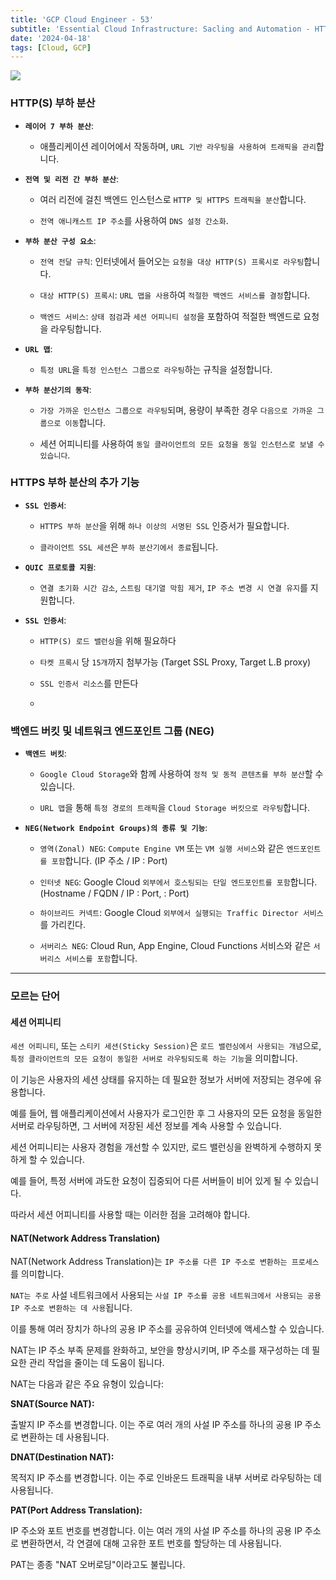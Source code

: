 ```yaml
---
title: 'GCP Cloud Engineer - 53'
subtitle: 'Essential Cloud Infrastructure: Sacling and Automation - HTTP(S) Load Balancing'
date: '2024-04-18'
tags: [Cloud, GCP]
---
```


<img class='blogImage' src='/blog/http_https_lb.png'>

### **HTTP(S) 부하 분산**

- **`레이어 7 부하 분산`**:
  
  - 애플리케이션 레이어에서 작동하며, `URL 기반 라우팅을 사용하여 트래픽을 관리`합니다.

- **`전역 및 리전 간 부하 분산`**:
  
  - 여러 리전에 걸친 백엔드 인스턴스로 `HTTP 및 HTTPS 트래픽을 분산`합니다.
  
  - `전역 애니캐스트 IP 주소`를 사용하여 `DNS 설정 간소화`.


- **`부하 분산 구성 요소`**:
  
  - `전역 전달 규칙`: 인터넷에서 들어오는 `요청을 대상 HTTP(S) 프록시로 라우팅`합니다.
  
  - `대상 HTTP(S) 프록시`: `URL 맵을 사용`하여 `적절한 백엔드 서비스를 결정`합니다.
  
  - `백엔드 서비스`: `상태 점검`과 `세션 어피니티 설정`을 포함하여 적절한 백엔드로 요청을 라우팅합니다.


- **`URL 맵`**:
  
  - `특정 URL`을 `특정 인스턴스 그룹으로 라우팅`하는 규칙을 설정합니다.


- **`부하 분산기의 동작`**:
  
  - `가장 가까운 인스턴스 그룹으로 라우팅`되며, 용량이 부족한 경우 `다음으로 가까운 그룹으로 이동`합니다.
  
  - 세션 어피니티를 사용하여 `동일 클라이언트의 모든 요청을 동일 인스턴스로 보낼 수 있습니다`.

### **HTTPS 부하 분산의 추가 기능**

- **`SSL 인증서`**:
  
  - `HTTPS 부하 분산`을 위해 `하나 이상의 서명된 SSL` 인증서가 필요합니다.
  
  - `클라이언트 SSL 세션`은 `부하 분산기에서 종료`됩니다.


- **`QUIC 프로토콜 지원`**:
  
  - `연결 초기화 시간 감소`, `스트림 대기열 막힘 제거`, `IP 주소 변경 시 연결 유지`를 지원합니다.

- **`SSL 인증서`**:

  - `HTTP(S) 로드 밸런싱`을 위해 필요하다
  
  - `타켓 프록시` 당 `15개`까지 첨부가능 (Target SSL Proxy, Target L.B proxy)
  
  - `SSL 인증서 리소스`를 만든다
  
  - 

### **백엔드 버킷 및 네트워크 엔드포인트 그룹 (NEG)**

- **`백엔드 버킷`**:
  
  - `Google Cloud Storage`와 함께 사용하여 `정적 및 동적 콘텐츠를 부하 분산`할 수 있습니다.
  
  - `URL 맵`을 통해 `특정 경로의 트래픽`을 `Cloud Storage 버킷으로 라우팅`합니다.


- **`NEG(Network Endpoint Groups)의 종류 및 기능`**:
  
  - `영역(Zonal) NEG`: `Compute Engine VM` 또는 `VM 실행 서비스`와 같은 `엔드포인트를 포함`합니다. (IP 주소 / IP : Port)
  
  - `인터넷 NEG`: Google Cloud `외부에서 호스팅되는 단일 엔드포인트를 포함`합니다. (Hostname / FQDN / IP : Port, : Port)

  - `하이브리드 커넥트`:  Google Cloud `외부에서 실행되는 Traffic Director 서비스`를 가리킨다.
  
  - `서버리스 NEG`: Cloud Run, App Engine, Cloud Functions 서비스와 같은 `서버리스 서비스를 포함`합니다.

----------------------

### 모르는 단어

#### 세션 어피니티

`세션 어피니티`, 또는 `스티키 세션(Sticky Session)`은 `로드 밸런싱에서 사용되는 개념`으로, `특정 클라이언트의 모든 요청이 동일한 서버로 라우팅되도록 하는 기능`을 의미합니다.

이 기능은 사용자의 세션 상태를 유지하는 데 필요한 정보가 서버에 저장되는 경우에 유용합니다. 

예를 들어, 웹 애플리케이션에서 사용자가 로그인한 후 그 사용자의 모든 요청을 동일한 서버로 라우팅하면, 그 서버에 저장된 세션 정보를 계속 사용할 수 있습니다.

세션 어피니티는 사용자 경험을 개선할 수 있지만, 로드 밸런싱을 완벽하게 수행하지 못하게 할 수 있습니다. 

예를 들어, 특정 서버에 과도한 요청이 집중되어 다른 서버들이 비어 있게 될 수 있습니다. 

따라서 세션 어피니티를 사용할 때는 이러한 점을 고려해야 합니다.

#### NAT(Network Address Translation)

NAT(Network Address Translation)는 `IP 주소를 다른 IP 주소로 변환하는 프로세스`를 의미합니다.

`NAT는 주로` 사설 네트워크에서 사용되는 `사설 IP 주소를 공용 네트워크에서 사용되는 공용 IP 주소로 변환하는 데 사용`됩니다. 

이를 통해 여러 장치가 하나의 공용 IP 주소를 공유하여 인터넷에 액세스할 수 있습니다.

NAT는 IP 주소 부족 문제를 완화하고, 보안을 향상시키며, IP 주소를 재구성하는 데 필요한 관리 작업을 줄이는 데 도움이 됩니다.

NAT는 다음과 같은 주요 유형이 있습니다:

**SNAT(Source NAT):** 

출발지 IP 주소를 변경합니다. 이는 주로 여러 개의 사설 IP 주소를 하나의 공용 IP 주소로 변환하는 데 사용됩니다.

**DNAT(Destination NAT):** 

목적지 IP 주소를 변경합니다. 이는 주로 인바운드 트래픽을 내부 서버로 라우팅하는 데 사용됩니다.

**PAT(Port Address Translation):** 

IP 주소와 포트 번호를 변경합니다. 이는 여러 개의 사설 IP 주소를 하나의 공용 IP 주소로 변환하면서, 각 연결에 대해 고유한 포트 번호를 할당하는 데 사용됩니다. 

PAT는 종종 "NAT 오버로딩"이라고도 불립니다.